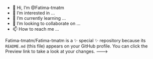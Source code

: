 - 👋 Hi, I’m @Fatima-tmatm
- 👀 I’m interested in ...
- 🌱 I’m currently learning ...
- 💞️ I’m looking to collaborate on ...
- 📫 How to reach me ...

<!---Hi, I’m @Fatima-tmatm

- 👀 I’m interested in ...

- 🌱 I’m currently learning ...

- 💞️ I’m looking to collaborate on ...

- 📫 How to reach me ...

<!---

Fatima-tmatm/Fatima-tmatm is a ✨ special ✨ repository because its `README.md` (this file) appears on your GitHub profile.

You can click the Preview link to take a look at your changes.

--->
Fatima-tmatm/Fatima-tmatm is a ✨ special ✨ repository because its `README.md` (this file) appears on your GitHub profile.
You can click the Preview link to take a look at your changes.
--->

